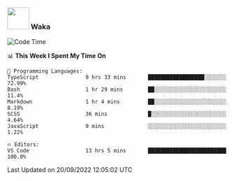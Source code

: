 ### <img src="https://media.giphy.com/media/VgCDAzcKvsR6OM0uWg/giphy.gif" width="50"> Waka

  <!--START_SECTION:waka-->
![Code Time](http://img.shields.io/badge/Code%20Time-877%20hrs%2047%20mins-blue)

📊 **This Week I Spent My Time On** 

```text
💬 Programming Languages: 
TypeScript               9 hrs 33 mins       ██████████████████░░░░░░░   72.99% 
Bash                     1 hr 29 mins        ██░░░░░░░░░░░░░░░░░░░░░░░   11.4% 
Markdown                 1 hr 4 mins         ██░░░░░░░░░░░░░░░░░░░░░░░   8.19% 
SCSS                     36 mins             █░░░░░░░░░░░░░░░░░░░░░░░░   4.64% 
JavaScript               9 mins              ░░░░░░░░░░░░░░░░░░░░░░░░░   1.22%

🔥 Editors: 
VS Code                  13 hrs 5 mins       █████████████████████████   100.0%

```


 Last Updated on 20/09/2022 12:05:02 UTC
<!--END_SECTION:waka-->
